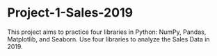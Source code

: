 # Project-1-Sales-2019
This project aims to practice four libraries in Python: NumPy, Pandas, Matplotlib, and Seaborn. Use four libraries to analyze the Sales Data in 2019.
